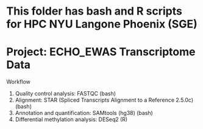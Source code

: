 # This folder has bash and R scripts for HPC NYU Langone Phoenix (SGE)
# Project: ECHO_EWAS Transcriptome Data

Workflow
1.	Quality control analysis: FASTQC (bash)
2.	Alignment: STAR (Spliced Transcripts Alignment to a Reference 2.5.0c) (bash)
3.	Annotation and quantification: SAMtools (hg38) (bash)
4.	Differential methylation analysis: DESeq2 (R)
